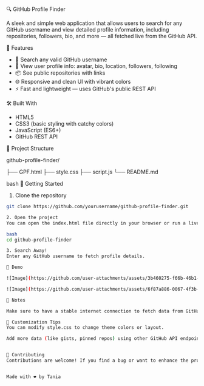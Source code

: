 🔍 GitHub Profile Finder

A sleek and simple web application that allows users to search for any GitHub username and view detailed profile information, including repositories, followers, bio, and more — all fetched live from the GitHub API.

🚀 Features

- 🔎 Search any valid GitHub username
- 👤 View user profile info: avatar, bio, location, followers, following
- 📦 See public repositories with links
- 🌐 Responsive and clean UI with vibrant colors
- ⚡ Fast and lightweight — uses GitHub's public REST API

 🛠️ Built With

- HTML5
- CSS3 (basic styling with catchy colors)
- JavaScript (ES6+)
- GitHub REST API


 📂 Project Structure

github-profile-finder/

├── GPF.html
├── style.css
├── script.js
└── README.md

bash
 🔧 Getting Started

1. Clone the repository
```bash
git clone https://github.com/yourusername/github-profile-finder.git

2. Open the project
You can open the index.html file directly in your browser or run a live server if you prefer:

bash
cd github-profile-finder

3. Search Away!
Enter any GitHub username to fetch profile details.

📸 Demo

![Image](https://github.com/user-attachments/assets/3b460275-f66b-46b1-bdae-ae903c4b5afd)

![Image](https://github.com/user-attachments/assets/6f87a886-0067-4f3b-bd0d-e9b898ed5db8)

📌 Notes

Make sure to have a stable internet connection to fetch data from GitHub API.

🌈 Customization Tips
You can modify style.css to change theme colors or layout.

Add more data (like gists, pinned repos) using other GitHub API endpoints.


🙌 Contributing
Contributions are welcome! If you find a bug or want to enhance the project, feel free to fork and create a PR.


Made with ❤️ by Tania

